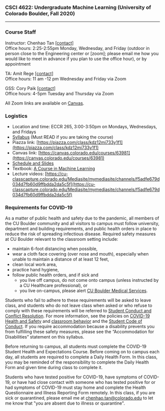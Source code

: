 ### CSCI 4622: Undergraduate Machine Learning (University of Colorado Boulder, Fall 2020)
***


### Course Staff

Instructor: Chenhao Tan [\[contact\]](mailto:Chenhao.Tan@colorado.edu)   
Office hours: 2:25-2:55pm Monday, Wednesday, and Friday (outdoor in person close to the Engineering center or [zoom]; please email me how you would like to meet in advance if you plan to use the office hour), or by appointment

TA: Amit Rege [\[contact\]](mailto:Amit.Rege@colorado.edu)    
Office hours: 11 am -12 pm Wednesday and Friday via Zoom

GSS: Cory Paik [\[contact\]](mailto:copa4551@colorado.edu)  
Office hours: 4-5pm Tuesday and Thursday via Zoom

All Zoom links are available on [Canvas](https://canvas.colorado.edu/courses/63981).

### Logistics

* Location and time: ECCR 265, 3:00-3:50pm on Mondays, Wednesdays, and Fridays
* [Syllabus](https://github.com/BoulderDS/CSCI-4622-Machine-Learning-fa20/blob/master/info/syllabus.md) (Must READ if you are taking the course)
* Piazza link: [https://piazza.com/class/kdz12mi733y1f1](https://piazza.com/class/kdz12mi733y1f1)
* Canvas link: [https://canvas.colorado.edu/courses/63981](https://canvas.colorado.edu/courses/63981)
* [Schedule and Slides](https://github.com/BoulderDS/CSCI-4622-Machine-Learning-fa20/blob/master/info/schedule.md)
* Textbook: [A Course in Machine Learning](http://ciml.info/)
* Lecture videos: [https://cu-classcapture.colorado.edu/Mediasite/mymediasite/channels/f5adfe679d034d7fb60d9ffbdda2da5c5f](https://cu-classcapture.colorado.edu/Mediasite/mymediasite/channels/f5adfe679d034d7fb60d9ffbdda2da5c5f)


### Requirements for COVID-19

As a matter of public health and safety due to the pandemic, all members of the CU Boulder community and all visitors to campus must follow university, department and building requirements, and public health orders in place to reduce the risk of spreading infectious disease. Required safety measures at CU Boulder relevant to the classroom setting include:

* maintain 6-foot distancing when possible,
* wear a cloth face covering (over nose and mouth), especially when unable to maintain a distance of at least 12 feet,
* clean local work area,
* practice hand hygiene,
* follow public health orders, and if sick and
	* you live off campus, do not come onto campus (unless instructed by a CU Healthcare professional), or
	* you live on-campus, please alert [CU Boulder Medical Services](https://www.colorado.edu/healthcenter/coronavirus-updates/symptoms-and-what-do-if-you-feel-sick).

Students who fail to adhere to these requirements will be asked to leave class, and students who do not leave class when asked or who refuse to comply with these requirements will be referred to [Student Conduct and Conflict Resolution](https://www.colorado.edu/sccr/). For more information, see the policies on [COVID-19 Health and Safety](https://www.colorado.edu/policies/covid-19-health-and-safety-policy) and [classroom behavior](http://www.colorado.edu/policies/student-classroom-and-course-related-behavior) and the [Student Code of Conduct](http://www.colorado.edu/osccr/). If you require accommodation because a disability
prevents you from fulfilling these safety measures, please see the “Accommodation for Disabilities” statement on this syllabus.


Before returning to campus, all students must complete the COVID-19 Student Health and Expectations Course. Before coming on to campus each day, all students are required to complete a Daily Health Form. In this class, you may be reminded of the responsibility to complete the Daily Health Form and given time during class to complete it.

Students who have tested positive for COVID-19, have symptoms of COVID-19, or have had close contact with someone who has tested positive for or had symptoms of COVID-19 must stay home and complete the Health Questionnaire and Illness Reporting Form remotely. In this class, if you are sick or quarantined, please email me at chenhao.tan@colorado.edu to let me know that "you are absent due to illness or quarantine".
